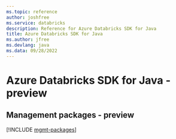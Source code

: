```yaml
---
ms.topic: reference
author: joshfree
ms.service: databricks
description: Reference for Azure Databricks SDK for Java
title: Azure Databricks SDK for Java
ms.author: jfree
ms.devlang: java
ms.data: 09/28/2022
---
```

# Azure Databricks SDK for Java - preview

## Management packages - preview
[!INCLUDE [mgmt-packages](databricks-mgmt-index.md)]